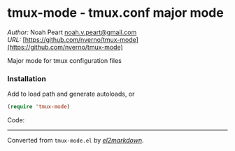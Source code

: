 # tmux-mode - tmux.conf major mode

*Author:* Noah Peart <noah.v.peart@gmail.com><br>
*URL:* [https://github.com/nverno/tmux-mode](https://github.com/nverno/tmux-mode)<br>

Major mode for tmux configuration files

### Installation

Add to load path and generate autoloads, or
```lisp
(require 'tmux-mode)
```

Code:


---
Converted from `tmux-mode.el` by [*el2markdown*](https://github.com/Lindydancer/el2markdown).
